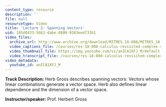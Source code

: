 ```yaml
---
content_type: resource
description: ''
file: null
resourcetype: Video
title: 'Lecture 2: Spanning Vectors'
uid: 185d8433-5662-dabe-8800-9383eedf33b1
video_files:
  archive_url: http://www.archive.org/download/MITRES.18-008/MITRES_18-008_Part3_lec2_300k.mp4
  video_captions_file: /courses/res-18-008-calculus-revisited-complex-variables-differential-equations-and-linear-algebra-fall-2011/13ad19b0fd025cf987d3ca7fb433d28a_anICA1XFJ_M.vtt
  video_thumbnail_file: https://img.youtube.com/vi/anICA1XFJ_M/default.jpg
  video_transcript_file: /courses/res-18-008-calculus-revisited-complex-variables-differential-equations-and-linear-algebra-fall-2011/ca7da64d69c0bee9db37ad73508a7eb2_anICA1XFJ_M.pdf
video_metadata:
  youtube_id: anICA1XFJ_M
---
```


**Track Description:** Herb Gross describes spanning vectors: Vectors whose linear combinations generate a vector space. Herb also defines linear dependence and the dimension of a vector space.

**Instructor/speaker:** Prof. Herbert Gross